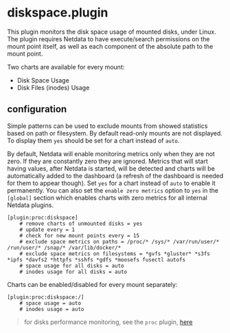 <!--
title: "diskspace.plugin"
description: "Monitor the disk usage space of mounted disks in real-time with the Netdata Agent, plus preconfigured alarms for disks at risk of filling up."
custom_edit_url: "https://github.com/netdata/netdata/edit/master/collectors/diskspace.plugin/README.md"
sidebar_label: "diskspace.plugin"
learn_status: "Published"
learn_topic_type: "References"
learn_rel_path: "System metrics"
-->

# diskspace.plugin

This plugin monitors the disk space usage of mounted disks, under Linux. The plugin requires Netdata to have execute/search permissions on the mount point itself, as well as each component of the absolute path to the mount point.

Two charts are available for every mount:

-   Disk Space Usage
-   Disk Files (inodes) Usage

## configuration

Simple patterns can be used to exclude mounts from showed statistics based on path or filesystem. By default read-only mounts are not displayed. To display them `yes` should be set for a chart instead of `auto`.

By default, Netdata will enable monitoring metrics only when they are not zero. If they are constantly zero they are ignored. Metrics that will start having values, after Netdata is started, will be detected and charts will be automatically added to the dashboard (a refresh of the dashboard is needed for them to appear though). Set `yes` for a chart instead of `auto` to enable it permanently. You can also set the `enable zero metrics` option to `yes` in the `[global]` section which enables charts with zero metrics for all internal Netdata plugins.

```
[plugin:proc:diskspace]
    # remove charts of unmounted disks = yes
    # update every = 1
    # check for new mount points every = 15
    # exclude space metrics on paths = /proc/* /sys/* /var/run/user/* /run/user/* /snap/* /var/lib/docker/*
    # exclude space metrics on filesystems = *gvfs *gluster* *s3fs *ipfs *davfs2 *httpfs *sshfs *gdfs *moosefs fusectl autofs
    # space usage for all disks = auto
    # inodes usage for all disks = auto
```

Charts can be enabled/disabled for every mount separately:

```
[plugin:proc:diskspace:/]
    # space usage = auto
    # inodes usage = auto
```

> for disks performance monitoring, see the `proc` plugin, [here](/collectors/proc.plugin/README.md#monitoring-disks)


